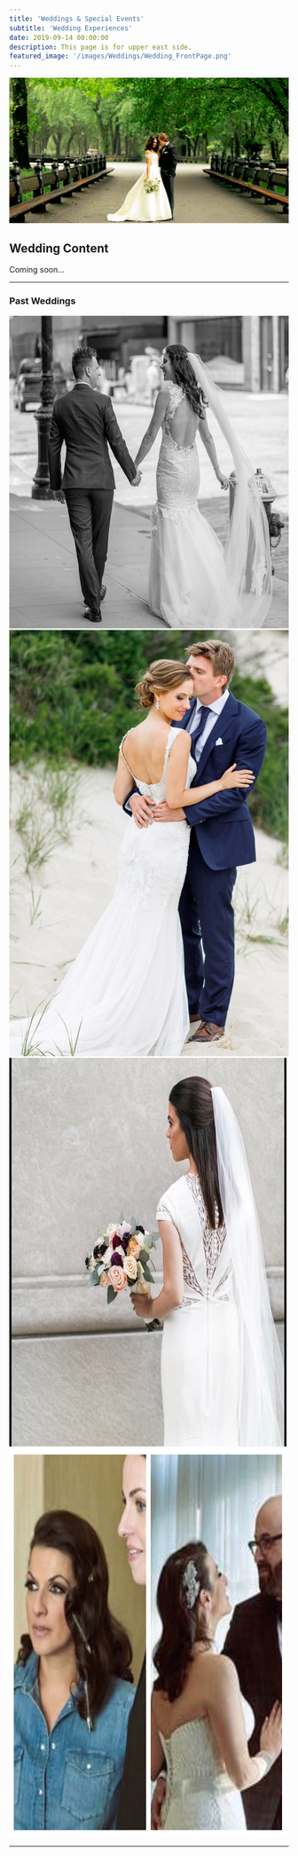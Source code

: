 ```yaml
---
title: 'Weddings & Special Events'
subtitle: 'Wedding Experiences'
date: 2019-09-14 00:00:00
description: This page is for upper east side.
featured_image: '/images/Weddings/Wedding_FrontPage.png'
---
```


![](/images/Weddings/Wedding_FrontPage.png)

## Wedding Content

Coming soon...

---

### Past Weddings



<div class="gallery" data-columns="1">
	<img src="/images/Weddings/Wedding_1.jpg" style="width:540px;height:563px;">
	<img src="/images/Weddings/Wedding_2.jpg" style="width:512	px;height:768px;">
	<img src="/images/Weddings/Wedding_3.jpg" style="width:500px;height:700px;">
	<img src="/images/Weddings/Wedding_4.jpg" style="width:500px;height:700px;">
</div>

---
